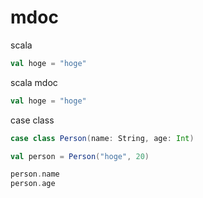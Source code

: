 # mdoc

scala

```scala
val hoge = "hoge"
```

scala mdoc

```scala mdoc
val hoge = "hoge"
```

case class

```scala mdoc
case class Person(name: String, age: Int)

val person = Person("hoge", 20)

person.name
person.age
```
